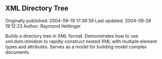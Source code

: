 ## XML Directory Tree 
Originally published: 2004-09-19 17:39:39 
Last updated: 2004-09-28 19:12:23 
Author: Raymond Hettinger 
 
Builds a directory tree in XML format.  Demonstrates how to use xml.dom.minidom to rapidly construct nested XML with multiple element types and attributes.  Serves as a model for building model complex documents.
